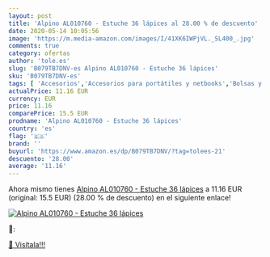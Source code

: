 ```yaml
---
layout: post
title: 'Alpino AL010760 - Estuche 36 lápices al 28.00 % de descuento'
date: 2020-05-14 10:05:56
image: 'https://m.media-amazon.com/images/I/41XK6IWPjVL._SL400_.jpg'
comments: true
category: ofertas
author: 'tole.es'
slug: 'B079TB7DNV-es Alpino AL010760 - Estuche 36 lápices'
sku: 'B079TB7DNV-es'
tags: [ 'Accesorios','Accesorios para portátiles y netbooks','Bolsas y fundas para portátiles y netbooks','Informática','Juegos y Accesorios para PC','Mochilas para portátiles y netbooks','Videojuegos','alpino','lápices', ]
actualPrice: 11.16 EUR
currency: EUR
price: 11.16
comparePrice: 15.5 EUR
prodname: 'Alpino AL010760 - Estuche 36 lápices'
country: 'es'
flag: '🇪🇸'
brand: ''
buyurl: 'https://www.amazon.es/dp/B079TB7DNV/?tag=tolees-21'
descuento: '28.00'
average: '11.16'
---
```


Ahora mismo tienes [Alpino AL010760 - Estuche 36 lápices](https://www.amazon.es/dp/B079TB7DNV/?tag=tolees-21) a 11.16 EUR (original: 15.5 EUR) (28.00 %  de descuento) en el siguiente enlace!

[![Alpino AL010760 - Estuche 36 lápices](https://m.media-amazon.com/images/I/41XK6IWPjVL._SL400_.jpg)](https://www.amazon.es/dp/B079TB7DNV/?tag=tolees-21)

🔎:


[🛒 Visítala!!!](https://www.amazon.es/dp/B079TB7DNV/?tag=tolees-21)
